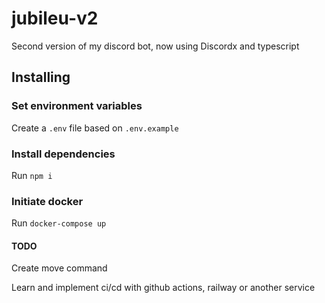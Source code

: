 # jubileu-v2

Second version of my discord bot, now using Discordx and typescript

## Installing

### Set environment variables

Create a `.env` file based on `.env.example`

### Install dependencies

Run `npm i`

### Initiate docker

Run `docker-compose up`

#### TODO

Create move command

Learn and implement ci/cd with github actions, railway or another service
